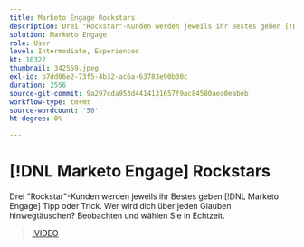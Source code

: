 ```yaml
---
title: Marketo Engage Rockstars
description: Drei "Rockstar"-Kunden werden jeweils ihr Bestes geben [!DNL Marketo Engage] Tipp oder Trick. Wer wird dich über jeden Glauben hinwegtäuschen? Beobachten und wählen Sie in Echtzeit.
solution: Marketo Engage
role: User
level: Intermediate, Experienced
kt: 10327
thumbnail: 342559.jpeg
exl-id: b7dd06e2-73f5-4b32-ac6a-63783e90b30c
duration: 2556
source-git-commit: 9a297cda953d4414131657f9ac84580aea0eabeb
workflow-type: tm+mt
source-wordcount: '50'
ht-degree: 0%

---
```


# [!DNL Marketo Engage] Rockstars

Drei &quot;Rockstar&quot;-Kunden werden jeweils ihr Bestes geben [!DNL Marketo Engage] Tipp oder Trick. Wer wird dich über jeden Glauben hinwegtäuschen? Beobachten und wählen Sie in Echtzeit.

>[!VIDEO](https://video.tv.adobe.com/v/342559/?quality=12&learn=on)
